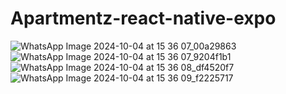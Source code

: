 ﻿# Apartmentz-react-native-expo
![WhatsApp Image 2024-10-04 at 15 36 07_00a29863](https://github.com/user-attachments/assets/3034ce9a-c46d-4d99-98f4-d1e941a0552a)
![WhatsApp Image 2024-10-04 at 15 36 07_9204f1b1](https://github.com/user-attachments/assets/9311f8df-c0d3-482f-97f8-d3a2243f7ff1)
![WhatsApp Image 2024-10-04 at 15 36 08_df4520f7](https://github.com/user-attachments/assets/9c21c688-dc50-4136-a021-fdd60f29064a)
![WhatsApp Image 2024-10-04 at 15 36 09_f2225717](https://github.com/user-attachments/assets/03f51173-2571-4a07-989e-2b1ef61ec37a)
